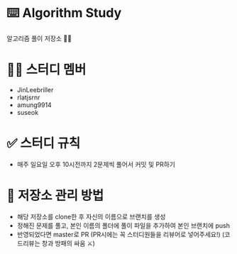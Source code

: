 <h1>⌨️ Algorithm Study</h1>
알고리즘 풀이 저장소 ✍🏻

<h1>🤲🏻 스터디 멤버</h1>
<ul>
  <li>JinLeebriller</li>
  <li>rlatjsrnr</li>
  <li>amung9914</li>
  <li>suseok</li>
</ul>

<h1>✅ 스터디 규칙</h1>

<ul>
  <li>매주 일요일 오후 10시전까지 2문제씩 풀어서 커밋 및 PR하기</li>
</ul>

<h1>📓 저장소 관리 방법</h1>

<ul>
  <li>해당 저장소를 clone한 후 자신의 이름으로 브랜치를 생성</li>
  <li>정해진 문제를 풀고, 본인 이름의 폴더에 풀이 파일을 추가하여 본인 브랜치에 push</li>
  <li>반영되었다면 master로 PR (PR시에는 꼭 스터디원들을 리뷰어로 넣어주세요!) (코드리뷰는 창과 방패의 싸움 ⚔️)</li>
</ul>
